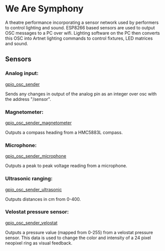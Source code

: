 # We Are Symphony

A theatre performance incorporating a sensor network used by performers to control lighting and sound. ESP8266 based sensors are used to output OSC messages to a PC over wifi. Lighting software on the PC then converts this OSC into Artnet lighting commands to control fixtures, LED matrices and sound.


## Sensors

### Analog input:

[gpio_osc_sender](https://github.com/cpethica/We-Are-Symphony/tree/master/gpio_osc_sender)

Sends any changes in output of the analog pin as an integer over osc with the address "/sensor".

### Magnetometer:

[gpio_osc_sender_magnetometer](https://github.com/cpethica/We-Are-Symphony/tree/master/gpio_osc_sender_magnetometer)

Outputs a compass heading from a HMC5883L compass.

### Microphone:

[gpio_osc_sender_microphone](https://github.com/cpethica/We-Are-Symphony/tree/master/gpio_osc_sender_microphone)

Outputs a peak to peak voltage reading from a microphone.

### Ultrasonic ranging:

[gpio_osc_sender_ultrasonic](https://github.com/cpethica/We-Are-Symphony/tree/master/gpio_osc_sender_ultrasonic)

Outputs distances in cm from 0-400.

### Velostat pressure sensor:

[gpio_osc_sender_velostat](https://github.com/cpethica/We-Are-Symphony/tree/master/gpio_osc_sender_velostat)

Outputs a pressure value (mapped from 0-255) from a velostat pressure sensor. This data is used to change the color and intensity of a 24 pixel neopixel ring as visual feedback.
